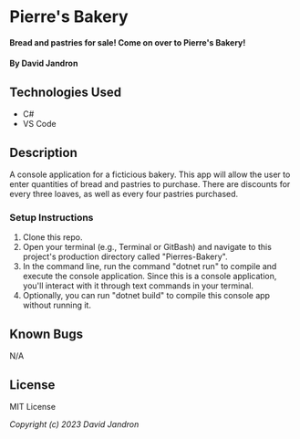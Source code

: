 # Pierre's Bakery

#### Bread and pastries for sale! Come on over to Pierre's Bakery!

#### By David Jandron

## Technologies Used

* C#
* VS Code

## Description
A console application for a ficticious bakery. This app will allow the user to enter quantities of bread and pastries to purchase. There are discounts for every three loaves, as well as every four pastries purchased. 

### Setup Instructions

1. Clone this repo.
2. Open your terminal (e.g., Terminal or GitBash) and navigate to this project's production directory called "Pierres-Bakery".
3. In the command line, run the command "dotnet run" to compile and execute the console application. Since this is a console application, you'll interact with it through text commands in your terminal.
4. Optionally, you can run "dotnet build" to compile this console app without running it.

## Known Bugs

N/A

## License


MIT License 


_Copyright (c) 2023 David Jandron_ 